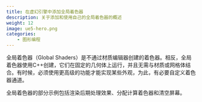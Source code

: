 ```yaml
---
title: 在虚幻引擎中添加全局着色器
description: 关于添加和使用自己的全局着色器的概述
weight: 12
image: ue5-hero.png
categories:
    - 图形编程
---
```

全局着色器（Global Shaders）是不通过材质编辑器创建的着色器。相反，全局着色器使用C++创建，它们在固定的几何体上运行，并且无需与材质或网格体结合。有时候，必须使用更高级的功能才能实现某些外观，为此，有必要自定义着色器通道。

全局着色器的部分示例包括渲染后期处理效果、分配计算着色器和清空屏幕。